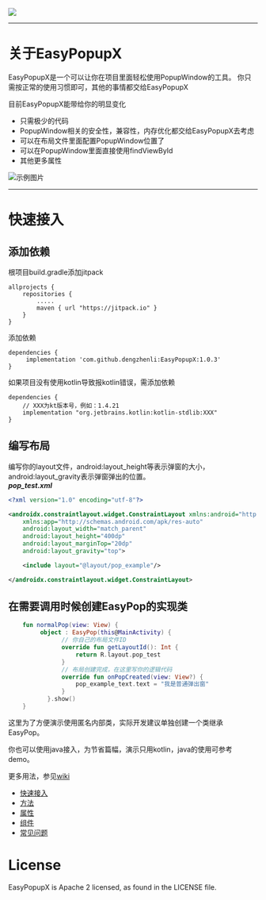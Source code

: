 [![](https://jitpack.io/v/dengzhenli/EasyPopupX.svg)](https://jitpack.io/#dengzhenli/EasyPopupX)

---
# 关于EasyPopupX

EasyPopupX是一个可以让你在项目里面轻松使用PopupWindow的工具。
你只需按正常的使用习惯即可，其他的事情都交给EasyPopupX

目前EasyPopupX能带给你的明显变化
* 只需极少的代码
* PopupWindow相关的安全性，兼容性，内存优化都交给EasyPopupX去考虑
* 可以在布局文件里面配置PopupWindow位置了
* 可以在PopupWindow里面直接使用findViewById
* 其他更多属性


![示例图片](https://raw.githubusercontent.com/dengzhenli/EasyPopupX/master/img/pop_example.gif)

---
# 快速接入

## 添加依赖
根项目build.gradle添加jitpack
```
allprojects {
    repositories {
        .....
        maven { url "https://jitpack.io" }
    }
}
```
添加依赖
```
dependencies {
     implementation 'com.github.dengzhenli:EasyPopupX:1.0.3'
}
```

如果项目没有使用kotlin导致报kotlin错误，需添加依赖  
```
dependencies {
    // XXX为kt版本号，例如：1.4.21
    implementation "org.jetbrains.kotlin:kotlin-stdlib:XXX"
}
```

## 编写布局

编写你的layout文件，android:layout_height等表示弹窗的大小，android:layout_gravity表示弹窗弹出的位置。  
***pop_test.xml***
```XML
<?xml version="1.0" encoding="utf-8"?>

<androidx.constraintlayout.widget.ConstraintLayout xmlns:android="http://schemas.android.com/apk/res/android"
    xmlns:app="http://schemas.android.com/apk/res-auto"
    android:layout_width="match_parent"
    android:layout_height="400dp"
    android:layout_marginTop="20dp"
    android:layout_gravity="top">

    <include layout="@layout/pop_example"/>

</androidx.constraintlayout.widget.ConstraintLayout>
```
## 在需要调用时候创建EasyPop的实现类
```kotlin
    fun normalPop(view: View) {
         object : EasyPop(this@MainActivity) {   
               // 你自己的布局文件ID
               override fun getLayoutId(): Int {
                   return R.layout.pop_test
               }    
               // 布局创建完成，在这里写你的逻辑代码 
               override fun onPopCreated(view: View?) {
                   pop_example_text.text = "我是普通弹出窗"
               }
           }.show()
    }
```
这里为了方便演示使用匿名内部类，实际开发建议单独创建一个类继承EasyPop。  

你也可以使用java接入，为节省篇幅，演示只用kotlin，java的使用可参考demo。  

更多用法，参见[wiki](https://github.com/dengzhenli/EasyPopupX/wiki/%E9%A6%96%E9%A1%B5) 
- [快速接入](https://github.com/dengzhenli/EasyPopupX/wiki/%E5%BF%AB%E9%80%9F%E6%8E%A5%E5%85%A5)
- [方法](https://github.com/dengzhenli/EasyPopupX/wiki/%E6%96%B9%E6%B3%95)
- [属性](https://github.com/dengzhenli/EasyPopupX/wiki/%E5%B1%9E%E6%80%A7)
- [组件](https://github.com/dengzhenli/EasyPopupX/wiki/%E7%BB%84%E4%BB%B6)
- [常见问题](https://github.com/dengzhenli/EasyPopupX/wiki/%E5%B8%B8%E8%A7%81%E9%97%AE%E9%A2%98)

# License

EasyPopupX is Apache 2 licensed, as found in the LICENSE file.
